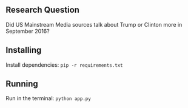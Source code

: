 ## Research Question
Did US Mainstream Media sources talk about Trump or Clinton more in September 2016?

## Installing

Install dependencies:
`pip -r requirements.txt`

## Running

Run in the terminal:
`python app.py`
